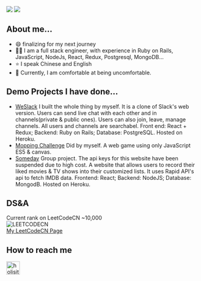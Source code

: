 
![](https://github-readme-stats.vercel.app/api?username=lilyzhaoyilu&show_icons=true)
![](https://github-profile-trophy.vercel.app/?username=lilyzhaoyilu&theme=onedark&column=6)

## About me...
- :smile: finalizing for my next journey
- :woman_technologist: I am a full stack engineer, with experience in Ruby on Rails, JavaScript, NodeJs, React, Redux, Postgresql, MongoDB...
- :star: I speak Chinese and English
- :open_book: Currently, I am comfortable at being uncomfortable. 

## Demo Projects I have done...
- [WeSlack](https://weslackin.herokuapp.com/#/) I built the whole thing by myself. It is a clone of Slack's web version. Users can send live chat with each other and in channels(private & public ones). Users can also join, leave, manage channels. All users and channels are searchabel. Front end: React + Redux; Backend: Ruby on Rails; Database: PostgreSQL. Hosted on Heroku.
- [Mopping Challenge](https://lilyzhaoyilu.github.io/moppingChallenge/) Did by myself. A web game using only JavaScript ES5 & canvas.  
- [Someday](https://somedaymern.herokuapp.com/#/splash) Group project. The api keys for this website have been suspended due to high cost. A website that allows users to record their liked movies & TV shows into their customized lists. It uses Rapid API's api to fetch IMDB data. Frontend: React; Backend: NodeJS; Database: MongodB. Hosted on Heroku.

## DS&A
Current rank on LeetCodeCN ~10,000
<br>
![LEETCODECN](https://github.com/lilyzhaoyilu/LeetCodeRecord/blob/master/assets/LCCN.png)   
[My LeetCodeCN Page](https://leetcode-cn.com/u/yi-xiao-i/)
<br>

## How to reach me
[<img align="left" alt="holisitc_developer | LinkedIn" width="35px" src="https://cdn.jsdelivr.net/npm/simple-icons@v3/icons/linkedin.svg" />][linkedin]







[linkedin]: https://linkedin.com/in/lilyzhaoyilu
